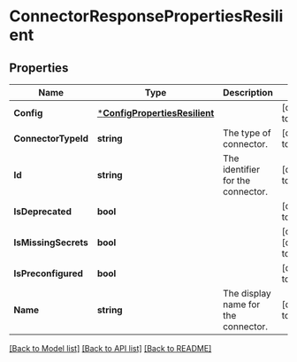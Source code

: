 # ConnectorResponsePropertiesResilient

## Properties
Name | Type | Description | Notes
------------ | ------------- | ------------- | -------------
**Config** | [***ConfigPropertiesResilient**](config_properties_resilient.md) |  | [default to null]
**ConnectorTypeId** | **string** | The type of connector. | [default to null]
**Id** | **string** | The identifier for the connector. | [default to null]
**IsDeprecated** | **bool** |  | [default to null]
**IsMissingSecrets** | **bool** |  | [optional] [default to null]
**IsPreconfigured** | **bool** |  | [default to null]
**Name** | **string** | The display name for the connector. | [default to null]

[[Back to Model list]](../README.md#documentation-for-models) [[Back to API list]](../README.md#documentation-for-api-endpoints) [[Back to README]](../README.md)

